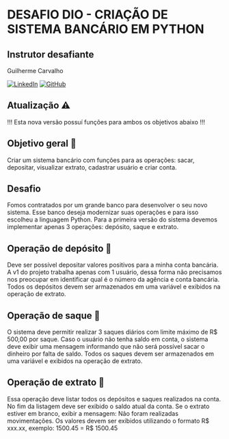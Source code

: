 # DESAFIO DIO - CRIAÇÃO DE SISTEMA BANCÁRIO EM PYTHON

## Instrutor desafiante
Guilherme Carvalho

[![LinkedIn](https://img.shields.io/badge/LinkedIn-0077B5?style=for-the-badge&logo=linkedin&logoColor=white)](https://www.linkedin.com/in/guilherme-arthur-de-carvalho/)
[![GitHub](https://img.shields.io/badge/GitHub-100000?style=for-the-badge&logo=github&logoColor=white)](https://github.com/guicarvalho)

## Atualização ⚠️
!!! Esta nova versão possuí funções para ambos os objetivos abaixo !!!

## Objetivo geral 🎯
Criar um sistema bancário com funções para as operações: sacar, depositar, 
visualizar extrato, cadastrar usuário e criar conta.

## Desafio
Fomos contratados por um grande banco para desenvolver o
seu novo sistema. Esse banco deseja modernizar suas
operações e para isso escolheu a linguagem Python. Para a
primeira versão do sistema devemos implementar apenas 3
operações: depósito, saque e extrato.

## Operação de depósito 🛅
Deve ser possível depositar valores positivos para a minha
conta bancária. A v1 do projeto trabalha apenas com 1 usuário,
dessa forma não precisamos nos preocupar em identificar qual
é o número da agência e conta bancária. Todos os depósitos
devem ser armazenados em uma variável e exibidos na
operação de extrato.

## Operação de saque 💸
O sistema deve permitir realizar 3 saques diários com limite
máximo de R$ 500,00 por saque. Caso o usuário não tenha
saldo em conta, o sistema deve exibir uma mensagem
informando que não será possível sacar o dinheiro por falta de
saldo. Todos os saques devem ser armazenados em uma
variável e exibidos na operação de extrato.

## Operação de extrato 🧾
Essa operação deve listar todos os depósitos e saques
realizados na conta. No fim da listagem deve ser exibido o
saldo atual da conta. Se o extrato estiver em branco, exibir a
mensagem: Não foram realizadas movimentações.
Os valores devem ser exibidos utilizando o formato R$ xxx.xx,
exemplo:
1500.45 = R$ 1500.45
